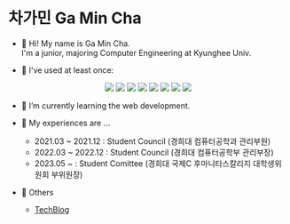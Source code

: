 <!--
- 👋 Hi, I’m @gmcha0323
- 👀 I’m interested in ...
- 🌱 I’m currently learning ...
- 💞️ I’m looking to collaborate on ...
- 📫 How to reach me ...
-->

<!---
gmcha0323/gmcha0323 is a ✨ special ✨ repository because its `README.md` (this file) appears on your GitHub profile.
You can click the Preview link to take a look at your changes.
--->

# 차가민 Ga Min Cha

- 👋 Hi! My name is Ga Min Cha. <br> I'm a junior, majoring Computer Engineering at Kyunghee Univ.

- 👀 I've used at least once:
<div align=center>
  <img src="https://img.shields.io/badge/Python-3776AB?style=flat&logo=Python&logoColor=white" />
  <img src="https://img.shields.io/badge/C++-00599C?style=flat&logo=C++&logoColor=white" />  
  <img src="https://img.shields.io/badge/C-A8B9CC?style=flat&logo=C&logoColor=white" />
  <img src="https://img.shields.io/badge/HTML5-E34F26?style=flat&logo=HTML5&logoColor=white" />
  <img src="https://img.shields.io/badge/CSS3-1572B6?style=flat&logo=CSS3&logoColor=white" />
  <img src="https://img.shields.io/badge/Javascript-F7DF1E?style=flat&logo=Javascript&logoColor=white" />
  <img src="https://img.shields.io/badge/React-61DAFB?style=flat&logo=React&logoColor=white" />
  <img src="https://img.shields.io/badge/Node.js-339933?style=flat&logo=Node.js&logoColor=white" />
</div>
	
- 🌱 I’m currently learning the web development.

- 💞️ My experiences are ... 
	- 2021.03 ~ 2021.12 : Student Council (경희대 컴퓨터공학과 관리부원)
	- 2022.03 ~ 2022.12 : Student Council (경희대 컴퓨터공학부 관리부장)
 	- 2023.05 ~ : Student Comittee (경희대 국제C 후마니타스칼리지 대학생위원회 부위원장)

- 📂 Others
	- <a href="https://velog.io/@gamin0323">TechBlog</a>

<!-- [![Hits](https://hits.seeyoufarm.com/api/count/incr/badge.svg?url=https%3A%2F%2Fgithub.com%2Fgmcha0323&count_bg=%2379C83D&title_bg=%23555555&icon=&icon_color=%23E7E7E7&title=hits&edge_flat=false)](https://hits.seeyoufarm.com)
 -->
<!-- [![GitHub Streak](https://streak-stats.demolab.com/?user=gmcha0323)](https://git.io/streak-stats)
 -->
<!-- <img src="https://github-readme-stats.vercel.app/api/top-langs/?username=gmcha0323&layout=compact"><br><br> -->
<!-- <img src="https://github-readme-stats-five-black-vercel.app/api?username=gmcha0323&show_icons=true"> -->

